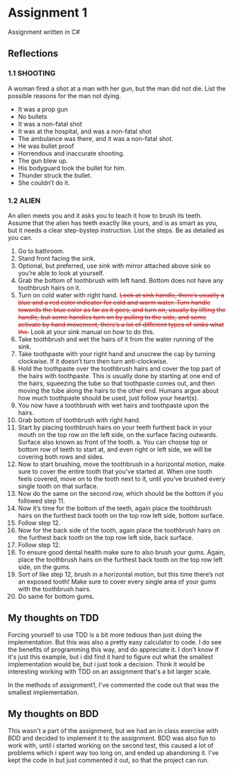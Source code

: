 # Assignment 1

Assignment written in C#

## Reflections 

### 1.1	SHOOTING 
A woman fired a shot at a man with her gun, but the man did not die. List the possible reasons for the man not dying.

-	It was a prop gun
-	No bullets 
-	It was a non-fatal shot
-	It was at the hospital, and was a non-fatal shot
-	The ambulance was there, and it was a non-fatal shot.
-	He was bullet proof
-	Horrendous and inaccurate shooting. 
-	The gun blew up. 
-	His bodyguard took the bullet for him.
-	Thunder struck the bullet. 
-	She couldn’t do it. 

### 1.2	ALIEN 
An alien meets you and it asks you to teach it how to brush its teeth. Assume that the alien has teeth exactly like yours, and is as smart as you, but it needs a clear step-bystep instruction. List the steps. Be as detailed as you can.

1.	Go to bathroom.
2.	Stand front facing the sink. 
3.	Optional, but preferred, use sink with mirror attached above sink so you’re able to look at yourself. 
4.	Grab the bottom of toothbrush with left hand. Bottom does not have any toothbrush hairs on it. 
5.	Turn on cold water with right hand. ~~<span style="color:red">Look at sink handle, there’s usually a blue and a red color indicator for cold and warm water. Turn handle towards the blue color as far as it goes, and turn on, usually by lifting the handle, but some handles turn on by pulling to the side, and some activate by hand movement, there’s a lot of different types of sinks what the.</span>~~ Look at your sink manual on how to do this.
6.	Take toothbrush and wet the hairs of it from the water running of the sink.
7.	Take toothpaste with your right hand and unscrew the cap by turning clockwise. If it doesn’t turn then turn anti-clockwise. 
8.	Hold the toothpaste over the toothbrush hairs and cover the top part of the hairs with toothpaste. This is usually done by starting at one end of the hairs, squeezing the tube so that toothpaste comes out, and then moving the tube along the hairs to the other end. Humans argue about how much toothpaste should be used, just follow your heart(s). 
9.	You now have a toothbrush with wet hairs and toothpaste upon the hairs. 
10.	Grab bottom of toothbrush with right hand. 
11.	Start by placing toothbrush hairs on your teeth furthest back in your mouth on the top row on the left side, on the surface facing outwards. Surface also known as front of the tooth. 
a.	You can choose top or bottom row of teeth to start at, and even right or left side, we will be covering both rows and sides.
12.	 Now to start brushing, move the toothbrush in a horizontal motion, make sure to cover the entire tooth that you’ve started at. When one tooth feels covered, move on to the tooth next to it, until you’ve brushed every single tooth on that surface. 
13.	Now do the same on the second row, which should be the bottom if you followed step 11. 
14.	Now it’s time for the bottom of the teeth, again place the toothbrush hairs on the furthest back tooth on the top row left side, bottom surface. 
15.	Follow step 12.
16.	Now for the back side of the tooth, again place the toothbrush hairs on the furthest back tooth on the top row left side, back surface.
17.	Follow step 12. 
18.	To ensure good dental health make sure to also brush your gums. Again, place the toothbrush hairs on the furthest back tooth on the top row left side, on the gums.
19.	Sort of like step 12, brush in a horizontal motion, but this time there’s not an exposed tooth! Make sure to cover every single area of your gums with the toothbrush hairs. 
20.	Do same for bottom gums. 	


## My thoughts on TDD

Forcing yourself to use TDD is a bit more tedious than just doing the implementation. But this was also a pretty easy calculator to code. I do see the benefits of programming this way, and do appreciate it. I don't know if it's just this example, but i did find it hard to figure out what the smallest implementation would be, but i just took a decision. Think it would be interesting working with TDD on an assignment that's a bit larger scale. 

In the methods of assignment1, I've commented the code out that was the smallest implementation. 

## My thoughts on BDD

This wasn't a part of the assignment, but we had an in class exercise with BDD and decided to implement it to the assignment. BDD was also fun to work with, until i started working on the second test, this caused a lot of problems which i spent way too long on, and ended up abandoning it. I've kept the code in but just commented it out, so that the project can run. 
